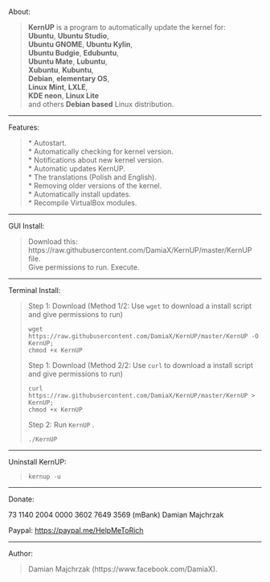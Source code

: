 About:<blockquote>
**KernUP** is a program to automatically update the kernel for: <br>
**Ubuntu**, **Ubuntu Studio**,<br> **Ubuntu GNOME**, **Ubuntu Kylin**,<br> **Ubuntu Budgie**, **Edubuntu**,<br> **Ubuntu Mate**, **Lubuntu**,<br> **Xubuntu**, **Kubuntu**,<br> **Debian**, **elementary OS**,<br> **Linux Mint**, **LXLE**,<br> **KDE neon**, **Linux Lite**<br> and others **Debian based** Linux distribution.   

</blockquote>
<hr>
Features:<br>
<blockquote>
* Autostart.<br>
* Automatically checking for kernel version.<br>
* Notifications about new kernel version.<br>
* Automatic updates KernUP.<br>
* The translations (Polish and English).<br>
* Removing older versions of the kernel.<br>
* Automatically install updates.<br>
* Recompile VirtualBox modules. <br>

</blockquote>
<hr>
GUI Install:<br>
<blockquote>
Download this: https://raw.githubusercontent.com/DamiaX/KernUP/master/KernUP file.<br>
Give permissions to run.
Execute.
</blockquote>
<hr>
Terminal Install:<br>
<blockquote>
Step 1: Download (Method 1/2: Use <code>wget</code> to download a install script and give permissions to run)
<pre><code>wget https://raw.githubusercontent.com/DamiaX/KernUP/master/KernUP -O KernUP; 
chmod +x KernUP</code></pre>

Step 1: Download (Method 2/2: Use <code>curl</code> to download a install script and give permissions to run)
<pre><code>curl https://raw.githubusercontent.com/DamiaX/KernUP/master/KernUP > KernUP;
chmod +x KernUP</code></pre>

Step 2: Run  <code>KernUP</code> .
<pre><code>./KernUP</code></pre>
</blockquote>
<hr>
Uninstall KernUP:<br>
<blockquote>
<code>kernup -u</code><br>
</blockquote>
<hr>


Donate:

73 1140 2004 0000 3602 7649 3569 (mBank)
Damian Majchrzak

Paypal:
https://paypal.me/HelpMeToRich

<hr>
Author:<br>
<blockquote>
Damian Majchrzak (https://www.facebook.com/DamiaX).
</blockquote>
